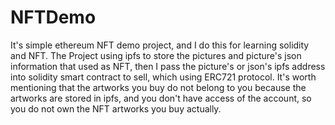 # NFTDemo
It's simple ethereum NFT demo project, and I do this for learning solidity and NFT. The Project using ipfs to store the pictures and picture's json information that used as NFT, then I pass the picture's or json's ipfs address into solidity smart contract to sell, which using ERC721 protocol.
It's worth mentioning that the artworks you buy do not belong to you because the artworks are stored in ipfs, and you don't have access of the account, so you do not own the NFT artworks you buy actually.
